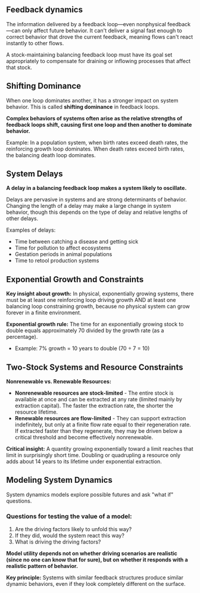 ## Feedback dynamics
The information delivered by a feedback loop—even nonphysical feedback—can only affect future behavior. It can't deliver a signal fast enough to correct behavior that drove the current feedback, meaning flows can't react instantly to other flows.

A stock-maintaining balancing feedback loop must have its goal set appropriately to compensate for draining or inflowing processes that affect that stock.

## Shifting Dominance
When one loop dominates another, it has a stronger impact on system behavior. This is called **shifting dominance** in feedback loops.

**Complex behaviors of systems often arise as the relative strengths of feedback loops shift, causing first one loop and then another to dominate behavior.**

Example: In a population system, when birth rates exceed death rates, the reinforcing growth loop dominates. When death rates exceed birth rates, the balancing death loop dominates.

## System Delays
**A delay in a balancing feedback loop makes a system likely to oscillate.**

Delays are pervasive in systems and are strong determinants of behavior. Changing the length of a delay may make a large change in system behavior, though this depends on the type of delay and relative lengths of other delays.

Examples of delays:

- Time between catching a disease and getting sick
- Time for pollution to affect ecosystems
- Gestation periods in animal populations
- Time to retool production systems

## Exponential Growth and Constraints
**Key insight about growth:** In physical, exponentially growing systems, there must be at least one reinforcing loop driving growth AND at least one balancing loop constraining growth, because no physical system can grow forever in a finite environment.

**Exponential growth rule:** The time for an exponentially growing stock to double equals approximately 70 divided by the growth rate (as a percentage).
- Example: 7% growth = 10 years to double (70 ÷ 7 = 10)

## Two-Stock Systems and Resource Constraints
**Nonrenewable vs. Renewable Resources:**

- **Nonrenewable resources are stock-limited** - The entire stock is available at once and can be extracted at any rate (limited mainly by extraction capital). The faster the extraction rate, the shorter the resource lifetime.
- **Renewable resources are flow-limited** - They can support extraction indefinitely, but only at a finite flow rate equal to their regeneration rate. If extracted faster than they regenerate, they may be driven below a critical threshold and become effectively nonrenewable.

**Critical insight:** A quantity growing exponentially toward a limit reaches that limit in surprisingly short time. Doubling or quadrupling a resource only adds about 14 years to its lifetime under exponential extraction.

## Modeling System Dynamics
System dynamics models explore possible futures and ask "what if" questions.

### Questions for testing the value of a model:
1. Are the driving factors likely to unfold this way?
2. If they did, would the system react this way?
3. What is driving the driving factors?

**Model utility depends not on whether driving scenarios are realistic (since no one can know that for sure), but on whether it responds with a realistic pattern of behavior.**

**Key principle:** Systems with similar feedback structures produce similar dynamic behaviors, even if they look completely different on the surface.